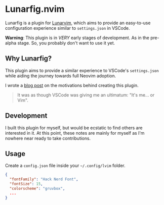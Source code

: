 # Lunarfig.nvim

Lunarfig is a plugin for [Lunarvim](https://lunarvim.org), which aims to
provide an easy-to-use configuration experience similar to `settings.json` in
VSCode.

**Warning**: This plugin is in _VERY_ early stages of development. As in the
pre-alpha stage. So, you probably don't want to use it yet.

## Why Lunarfig?

This plugin aims to provide a similar experience to VSCode's `settings.json`
while aiding the journey towards full Neovim adoption.

I wrote a [blog post](https://medium.com/@craig.blackburn/the-essence-of-vim-perspectives-from-a-vscode-user-f661a477dac4) 
on the motivations behind creating this plugin.

> It was as though VSCode was giving me an ultimatum: "It's me... or Vim".

## Development

I built this plugin for myself, but would be ecstatic to find others are
interested in it. At this point, these notes are mainly for myself as I'm
nowhere near ready to take contributions.

## Usage

Create a `config.json` file inside your `~/.config/lvim` folder.

```json
{
  "fontFamily": "Hack Nerd Font",
  "fontSize": 15,
  "colorscheme": "gruvbox",
  ...
}
```
